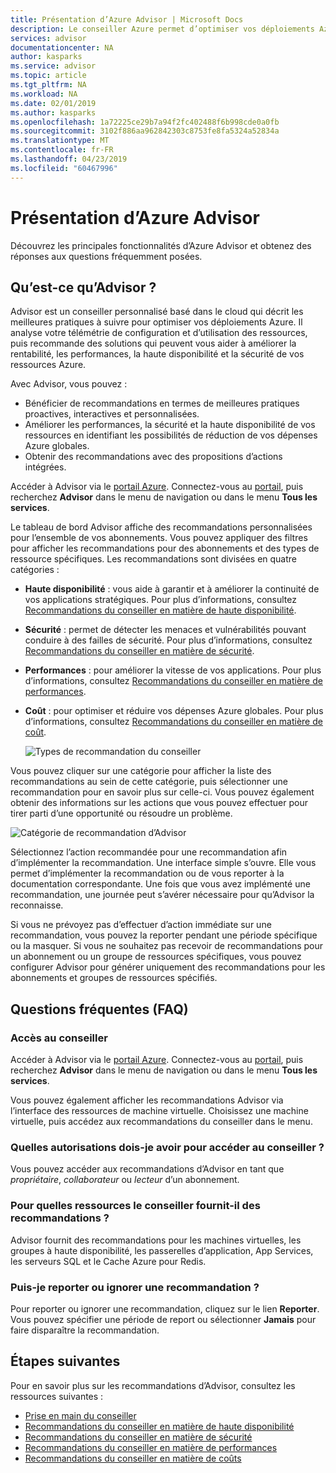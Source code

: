 ```yaml
---
title: Présentation d’Azure Advisor | Microsoft Docs
description: Le conseiller Azure permet d’optimiser vos déploiements Azure.
services: advisor
documentationcenter: NA
author: kasparks
ms.service: advisor
ms.topic: article
ms.tgt_pltfrm: NA
ms.workload: NA
ms.date: 02/01/2019
ms.author: kasparks
ms.openlocfilehash: 1a72225ce29b7a94f2fc402488f6b998cde0a0fb
ms.sourcegitcommit: 3102f886aa962842303c8753fe8fa5324a52834a
ms.translationtype: MT
ms.contentlocale: fr-FR
ms.lasthandoff: 04/23/2019
ms.locfileid: "60467996"
---
```

# <a name="introduction-to-azure-advisor"></a>Présentation d’Azure Advisor

Découvrez les principales fonctionnalités d’Azure Advisor et obtenez des réponses aux questions fréquemment posées.

## <a name="what-is-advisor"></a>Qu’est-ce qu’Advisor ?
Advisor est un conseiller personnalisé basé dans le cloud qui décrit les meilleures pratiques à suivre pour optimiser vos déploiements Azure. Il analyse votre télémétrie de configuration et d’utilisation des ressources, puis recommande des solutions qui peuvent vous aider à améliorer la rentabilité, les performances, la haute disponibilité et la sécurité de vos ressources Azure.

Avec Advisor, vous pouvez :
* Bénéficier de recommandations en termes de meilleures pratiques proactives, interactives et personnalisées. 
* Améliorer les performances, la sécurité et la haute disponibilité de vos ressources en identifiant les possibilités de réduction de vos dépenses Azure globales.
* Obtenir des recommandations avec des propositions d’actions intégrées.

Accéder à Advisor via le [portail Azure](https://aka.ms/azureadvisordashboard). Connectez-vous au [portail](https://portal.azure.com), puis recherchez **Advisor** dans le menu de navigation ou dans le menu **Tous les services**.

Le tableau de bord Advisor affiche des recommandations personnalisées pour l’ensemble de vos abonnements.  Vous pouvez appliquer des filtres pour afficher les recommandations pour des abonnements et des types de ressource spécifiques.  Les recommandations sont divisées en quatre catégories : 

* **Haute disponibilité** : vous aide à garantir et à améliorer la continuité de vos applications stratégiques. Pour plus d’informations, consultez [Recommandations du conseiller en matière de haute disponibilité](advisor-high-availability-recommendations.md).
* **Sécurité** : permet de détecter les menaces et vulnérabilités pouvant conduire à des failles de sécurité. Pour plus d’informations, consultez [Recommandations du conseiller en matière de sécurité](advisor-security-recommendations.md).
* **Performances** : pour améliorer la vitesse de vos applications. Pour plus d’informations, consultez [Recommandations du conseiller en matière de performances](advisor-performance-recommendations.md).
* **Coût** : pour optimiser et réduire vos dépenses Azure globales. Pour plus d’informations, consultez [Recommandations du conseiller en matière de coût](advisor-cost-recommendations.md).

  ![Types de recommandation du conseiller](./media/advisor-overview/advisor-dashboard.png)

Vous pouvez cliquer sur une catégorie pour afficher la liste des recommandations au sein de cette catégorie, puis sélectionner une recommandation pour en savoir plus sur celle-ci.  Vous pouvez également obtenir des informations sur les actions que vous pouvez effectuer pour tirer parti d’une opportunité ou résoudre un problème.

![Catégorie de recommandation d’Advisor](./media/advisor-overview/advisor-ha-category-example.png) 

Sélectionnez l’action recommandée pour une recommandation afin d’implémenter la recommandation.  Une interface simple s’ouvre. Elle vous permet d’implémenter la recommandation ou de vous reporter à la documentation correspondante.  Une fois que vous avez implémenté une recommandation, une journée peut s’avérer nécessaire pour qu’Advisor la reconnaisse.

Si vous ne prévoyez pas d’effectuer d’action immédiate sur une recommandation, vous pouvez la reporter pendant une période spécifique ou la masquer.  Si vous ne souhaitez pas recevoir de recommandations pour un abonnement ou un groupe de ressources spécifiques, vous pouvez configurer Advisor pour générer uniquement des recommandations pour les abonnements et groupes de ressources spécifiés.

## <a name="frequently-asked-questions"></a>Questions fréquentes (FAQ)

### <a name="how-do-i-access-advisor"></a>Accès au conseiller
Accéder à Advisor via le [portail Azure](https://aka.ms/azureadvisordashboard). Connectez-vous au [portail](https://portal.azure.com), puis recherchez **Advisor** dans le menu de navigation ou dans le menu **Tous les services**.

Vous pouvez également afficher les recommandations Advisor via l’interface des ressources de machine virtuelle. Choisissez une machine virtuelle, puis accédez aux recommandations du conseiller dans le menu. 

### <a name="what-permissions-do-i-need-to-access-advisor"></a>Quelles autorisations dois-je avoir pour accéder au conseiller ?
 
Vous pouvez accéder aux recommandations d’Advisor en tant que *propriétaire*, *collaborateur* ou *lecteur* d’un abonnement.

### <a name="what-resources-does-advisor-provide-recommendations-for"></a>Pour quelles ressources le conseiller fournit-il des recommandations ?

Advisor fournit des recommandations pour les machines virtuelles, les groupes à haute disponibilité, les passerelles d’application, App Services, les serveurs SQL et le Cache Azure pour Redis.

### <a name="can-i-postpone-or-dismiss-a-recommendation"></a>Puis-je reporter ou ignorer une recommandation ?

Pour reporter ou ignorer une recommandation, cliquez sur le lien **Reporter**. Vous pouvez spécifier une période de report ou sélectionner **Jamais** pour faire disparaître la recommandation.

## <a name="next-steps"></a>Étapes suivantes

Pour en savoir plus sur les recommandations d’Advisor, consultez les ressources suivantes :

* [Prise en main du conseiller](advisor-get-started.md)
* [Recommandations du conseiller en matière de haute disponibilité](advisor-high-availability-recommendations.md)
* [Recommandations du conseiller en matière de sécurité](advisor-security-recommendations.md)
* [Recommandations du conseiller en matière de performances](advisor-performance-recommendations.md)
* [Recommandations du conseiller en matière de coûts](advisor-cost-recommendations.md)

